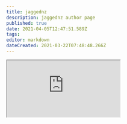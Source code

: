 ```yaml
---
title: jaggednz
description: jaggednz author page
published: true
date: 2021-04-05T12:47:51.589Z
tags: 
editor: markdown
dateCreated: 2021-03-22T07:48:48.266Z
---
```


<iframe src="https://p3r7.github.io/norns-gallery-render/?author=jaggednz"id="gallery-iframe"></iframe>